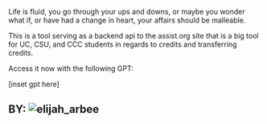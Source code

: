 Life is fluid, you go through your ups and downs, or maybe you wonder what if, or have had a change in heart, your affairs should be malleable.

This is a tool serving as a backend api to the assist.org site that is a big tool for UC, CSU, and CCC students in regards to credits and transferring credits.

Access it now with the following GPT: 


[inset gpt here]



















## BY: ![elijah_arbee](https://github.com/ebowwa/student_assist_advisor/assets/81942069/031f8690-4d51-4bd7-b95d-a17174f2850f)


